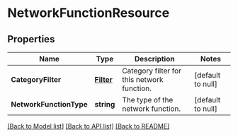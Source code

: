 # NetworkFunctionResource

## Properties
Name | Type | Description | Notes
------------ | ------------- | ------------- | -------------
**CategoryFilter** | [**Filter**](filter.md) | Category filter for this network function. | [default to null]
**NetworkFunctionType** | **string** | The type of the network function. | [default to null]

[[Back to Model list]](../README.md#documentation-for-models) [[Back to API list]](../README.md#documentation-for-api-endpoints) [[Back to README]](../README.md)


